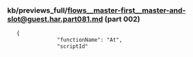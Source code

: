 ### kb/previews_full/flows__master-first__master-and-slot@guest.har.part081.md (part 002)

```md
   {
                "functionName": "At",
                "scriptId"
```

```
